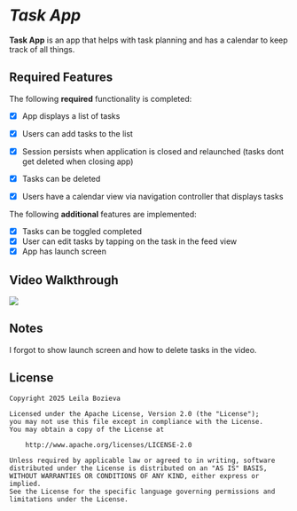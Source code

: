 # *Task App*


**Task App** is an app that helps with task planning and has a calendar to keep track of all things. 

## Required Features

The following **required** functionality is completed:

- [x] App displays a list of tasks
- [x] Users can add tasks to the list
- [x] Session persists when application is closed and relaunched (tasks dont get deleted when closing app) 
- [x] Tasks can be deleted
- [x] Users have a calendar view via navigation controller that displays tasks	


The following **additional** features are implemented:

- [x] Tasks can be toggled completed
- [x] User can edit tasks by tapping on the task in the feed view
- [x] App has launch screen

## Video Walkthrough

<div>
    <a href="https://www.loom.com/share/d3336a16c309472b9997b1f3e415bd73">
    </a>
    <a href="https://www.loom.com/share/d3336a16c309472b9997b1f3e415bd73">
      <img style="max-width:300px;" src="https://cdn.loom.com/sessions/thumbnails/d3336a16c309472b9997b1f3e415bd73-8349fec75ae1f56f-full-play.gif">
    </a>
  </div>

## Notes

I forgot to show launch screen and how to delete tasks in the video. 

## License

    Copyright 2025 Leila Bozieva

    Licensed under the Apache License, Version 2.0 (the "License");
    you may not use this file except in compliance with the License.
    You may obtain a copy of the License at

        http://www.apache.org/licenses/LICENSE-2.0

    Unless required by applicable law or agreed to in writing, software
    distributed under the License is distributed on an "AS IS" BASIS,
    WITHOUT WARRANTIES OR CONDITIONS OF ANY KIND, either express or implied.
    See the License for the specific language governing permissions and
    limitations under the License.
